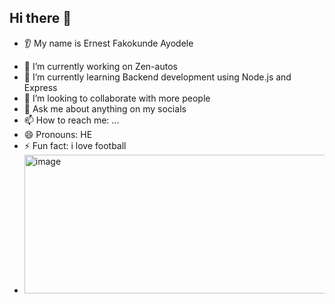 ## Hi there 👋
* 👂 My name is Ernest Fakokunde Ayodele
- 🔭 I’m currently working on Zen-autos
- 🌱 I’m currently learning Backend development using Node.js and Express
- 👯 I’m looking to collaborate with more people
- 💬 Ask me about anything on my socials
- 📫 How to reach me: ...
- 😄 Pronouns: HE
- ⚡ Fun fact: i love football
- <img width="911" height="222" alt="image" src="https://github.com/user-attachments/assets/c5045cb2-f2d5-4082-ba97-f406540e8906" />

 
